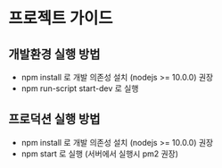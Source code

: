 # 프로젝트 가이드
## 개발환경 실행 방법
- npm install 로 개발 의존성 설치 (nodejs >= 10.0.0) 권장
- npm run-script start-dev 로 실행

## 프로덕션 실행 방법
- npm install 로 개발 의존성 설치 (nodejs >= 10.0.0) 권장
- npm start 로 실행 (서버에서 실행시 pm2 권장)


